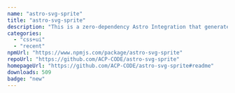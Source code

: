 ```yaml
---
name: "astro-svg-sprite"
title: "astro-svg-sprite"
description: "This is a zero-dependency Astro Integration that generates a `sprite.svg` from SVG files in your Astro project."
categories:
  - "css+ui"
  - "recent"
npmUrl: "https://www.npmjs.com/package/astro-svg-sprite"
repoUrl: "https://github.com/ACP-CODE/astro-svg-sprite"
homepageUrl: "https://github.com/ACP-CODE/astro-svg-sprite#readme"
downloads: 509
badge: "new"
---
```

